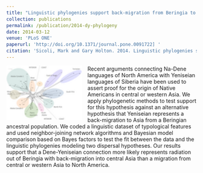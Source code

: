 ```yaml
---
title: "Linguistic phylogenies support back-migration from Beringia to Asia"
collection: publications
permalink: /publication/2014-dy-phylogeny
date: 2014-03-12
venue: 'PLoS ONE'
paperurl: 'http://doi.org/10.1371/journal.pone.0091722] '
citation: 'Sicoli, Mark and Gary Holton. 2014. Linguistic phylogenies support back-migration from Beringia to Asia. PLoS ONE 9(3): e91722. '
---
```


<img src="/images/neighbornet.png" width="200" align="left" style="margin-right: 15px;">Recent arguments connecting Na-Dene languages of North America with Yeniseian languages of Siberia have been used to assert proof for the origin of Native Americans in central or western Asia. We apply phylogenetic methods to test support for this hypothesis against an alternative hypothesis that Yeniseian represents a back-migration to Asia from a Beringian ancestral population. We coded a linguistic dataset of typological features and used neighbor-joining network algorithms and Bayesian model comparison based on Bayes factors to test the fit between the data and the linguistic phylogenies modeling two dispersal hypotheses. Our results support that a Dene-Yeniseian connection more likely represents radiation out of Beringia with back-migration into central Asia than a migration from central or western Asia to North America.
